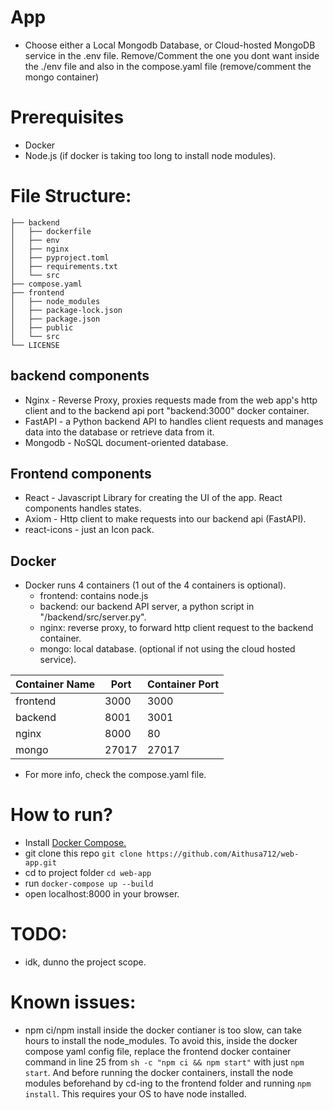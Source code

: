 # <Placeholder> App

- Choose either a Local Mongodb Database, or Cloud-hosted MongoDB service in the .env file. Remove/Comment the one you dont want inside the ./env file and also in the compose.yaml file (remove/comment the mongo container)


# Prerequisites
- Docker
- Node.js (if docker is taking too long to install node modules).

# File Structure:
```
├── backend
│   ├── dockerfile
│   ├── env
│   ├── nginx
│   ├── pyproject.toml
│   ├── requirements.txt
│   └── src
├── compose.yaml
├── frontend
│   ├── node_modules
│   ├── package-lock.json
│   ├── package.json
│   ├── public
│   └── src
└── LICENSE
```

## backend components
- Nginx -  Reverse Proxy, proxies requests made from the web app's http client and to the backend api port "backend:3000" docker container.
- FastAPI - a Python backend API to handles client requests and manages data into the database or retrieve data from it.
- Mongodb - NoSQL document-oriented database.

## Frontend components
- React - Javascript Library for creating the UI of the app. React components handles states.
- Axiom - Http client to make requests into our backend api (FastAPI).
- react-icons - just an Icon pack.


## Docker
- Docker runs 4 containers (1 out of the 4 containers is optional).
  - frontend: contains node.js
  - backend: our backend API server, a python script in "/backend/src/server.py".
  - nginx: reverse proxy, to forward http client request to the backend container. 
  - mongo: local database. (optional if not using the cloud hosted service).
 
| Container Name   | Port    | Container Port    |
|--------------- | --------------- | --------------- 
| frontend   | 3000   | 3000   |
| backend   | 8001   | 3001   | 
| nginx   | 8000   | 80   |
| mongo   | 27017   | 27017   |

- For more info, check the compose.yaml file.

# How to run?
- Install [Docker Compose.](https://docs.docker.com/compose/install/)
- git clone this repo `git clone https://github.com/Aithusa712/web-app.git`
- cd to project folder `cd web-app`
- run `docker-compose up --build`
- open localhost:8000 in your browser.

# TODO:
- idk, dunno the project scope.


# Known issues:
- npm ci/npm install inside the docker contianer is too slow, can take hours
  to install the node_modules. To avoid this, inside the docker compose yaml 
  config file, replace the frontend docker container command in line 25 from 
  `sh -c "npm ci && npm start"` with just `npm start`. And before running the 
  docker containers, install the node modules beforehand by cd-ing to the 
  frontend folder and running `npm install`. This requires your OS to have node
  installed.
